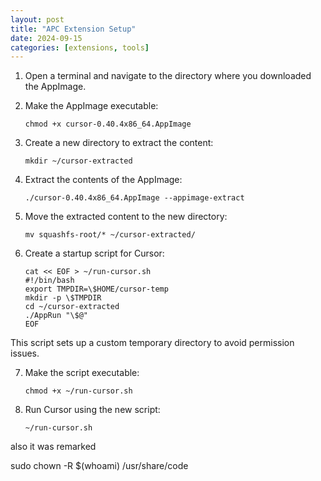 ```yaml
---
layout: post
title: "APC Extension Setup"
date: 2024-09-15
categories: [extensions, tools]
---
```


1. Open a terminal and navigate to the directory where you downloaded the AppImage.
    
2. Make the AppImage executable:
    
    ```shell
    chmod +x cursor-0.40.4x86_64.AppImage
    ```
    
3. Create a new directory to extract the content:
    
    ```shell
    mkdir ~/cursor-extracted
    ```
    
4. Extract the contents of the AppImage:
    
    ```shell
    ./cursor-0.40.4x86_64.AppImage --appimage-extract
    ```
    
5. Move the extracted content to the new directory:
    
    ```shell
    mv squashfs-root/* ~/cursor-extracted/
    ```
    
6. Create a startup script for Cursor:
    
    ```shell
    cat << EOF > ~/run-cursor.sh
    #!/bin/bash
    export TMPDIR=\$HOME/cursor-temp
    mkdir -p \$TMPDIR
    cd ~/cursor-extracted
    ./AppRun "\$@"
    EOF
    ```
    

This script sets up a custom temporary directory to avoid permission issues.

7. Make the script executable:
    
    ```shell
    chmod +x ~/run-cursor.sh
    ```
    
8. Run Cursor using the new script:
    
    ```shell
    ~/run-cursor.sh
    ```

also it was remarked


sudo chown -R $(whoami) /usr/share/code

